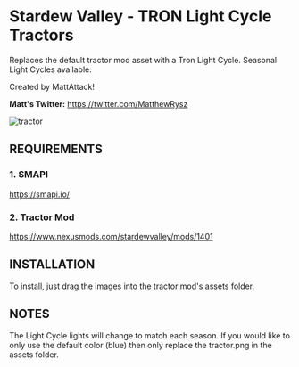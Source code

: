 # Stardew Valley - TRON Light Cycle Tractors
Replaces the default tractor mod asset with a Tron Light Cycle. Seasonal Light Cycles available.

Created by MattAttack!

**Matt's Twitter:** https://twitter.com/MatthewRysz

![tractor](https://i.imgur.com/8392c058-d72f-4c6c-8b3f-a849904661d3)

## REQUIREMENTS

### 1. SMAPI
https://smapi.io/

### 2. Tractor Mod
https://www.nexusmods.com/stardewvalley/mods/1401

## INSTALLATION

To install, just drag the images into the tractor mod's assets folder.

## NOTES

The Light Cycle lights will change to match each season. If you would like to only use the default color (blue) then only replace the tractor.png in the assets folder.
